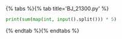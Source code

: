 {% tabs %}{% tab title='BJ_21300.py' %}

```py
print(sum(map(int, input().split())) * 5)
```

{% endtab %}{% endtabs %}
